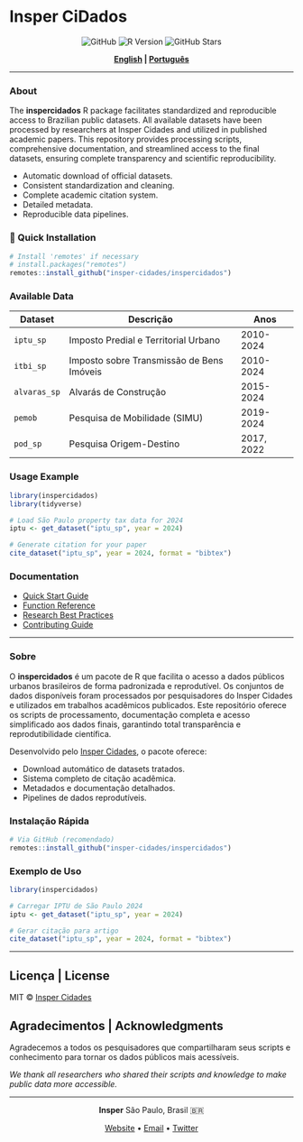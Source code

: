 # Insper CiDados

<div align="center">

![GitHub](https://img.shields.io/github/license/insper-cidades/inspercidados)
![R Version](https://img.shields.io/badge/R-%3E%3D%204.0.0-blue)
![GitHub Stars](https://img.shields.io/github/stars/insper-cidades/inspercidados?style=social)

**[English](#english) | [Português](#português)**

</div>

---

### About

The **inspercidados** R package facilitates standardized and reproducible access to Brazilian public datasets. All available datasets have been processed by researchers at Insper Cidades and utilized in published academic papers. This repository provides processing scripts, comprehensive documentation, and streamlined access to the final datasets, ensuring complete transparency and scientific reproducibility.

- Automatic download of official datasets.
- Consistent standardization and cleaning.
- Complete academic citation system.
- Detailed metadata.
- Reproducible data pipelines.

### 🚀 Quick Installation

```r
# Install 'remotes' if necessary
# install.packages("remotes")
remotes::install_github("insper-cidades/inspercidados")
```

### Available Data

| Dataset | Descrição | Anos |
|---------|-----------|------|
| `iptu_sp` | Imposto Predial e Territorial Urbano | 2010-2024
| `itbi_sp` | Imposto sobre Transmissão de Bens Imóveis | 2010-2024
| `alvaras_sp` | Alvarás de Construção | 2015-2024
| `pemob` | Pesquisa de Mobilidade (SIMU) | 2019-2024 
| `pod_sp` | Pesquisa Origem-Destino | 2017, 2022

### Usage Example

```r
library(inspercidados)
library(tidyverse)

# Load São Paulo property tax data for 2024
iptu <- get_dataset("iptu_sp", year = 2024)

# Generate citation for your paper
cite_dataset("iptu_sp", year = 2024, format = "bibtex")
```

### Documentation

- [Quick Start Guide](https://insper-cidades.github.io/inspercidados/articles/quick-start.html)
- [Function Reference](https://insper-cidades.github.io/inspercidados/reference/)
- [Research Best Practices](./RESEARCH_GUIDELINES.md)
- [Contributing Guide](./CONTRIBUTING.md)

---

### Sobre

O **inspercidados** é um pacote de R que facilita o acesso a dados públicos urbanos brasileiros de forma padronizada e reprodutível. Os conjuntos de dados disponíveis foram processados por pesquisadores do Insper Cidades e utilizados em trabalhos acadêmicos publicados. Este repositório oferece os scripts de processamento, documentação completa e acesso simplificado aos dados finais, garantindo total transparência e reprodutibilidade científica.

Desenvolvido pelo [Insper Cidades](https://www.insper.edu.br/pt/pesquisa/centro-de-estudos-das-cidades), o pacote oferece:

- Download automático de datasets tratados.
- Sistema completo de citação acadêmica.
- Metadados e documentação detalhados.
- Pipelines de dados reprodutíveis.

### Instalação Rápida

```r
# Via GitHub (recomendado)
remotes::install_github("insper-cidades/inspercidados")
```

### Exemplo de Uso

```r
library(inspercidados)

# Carregar IPTU de São Paulo 2024
iptu <- get_dataset("iptu_sp", year = 2024)

# Gerar citação para artigo
cite_dataset("iptu_sp", year = 2024, format = "bibtex")
```

---

## Licença | License

MIT © [Insper Cidades](https://www.insper.edu.br/cidades)

## Agradecimentos | Acknowledgments

Agradecemos a todos os pesquisadores que compartilharam seus scripts e conhecimento para tornar os dados públicos mais acessíveis.

*We thank all researchers who shared their scripts and knowledge to make public data more accessible.*

---

<div align="center">

**Insper**
São Paulo, Brasil 🇧🇷

[Website](https://insper.edu.br/cidades) • [Email](mailto:cidades@insper.edu.br) • [Twitter](https://twitter.com/inspercidades)

</div>
